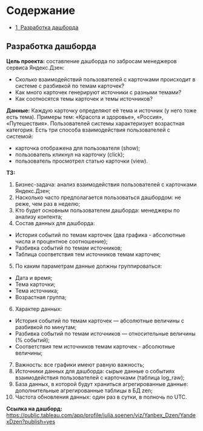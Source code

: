 <h1>Содержание<span class="tocSkip"></span></h1>
<div class="toc"><ul class="toc-item"><li><span><a href="#Разработка-дашборда" data-toc-modified-id="Разработка-дашборда-1"><span class="toc-item-num">1&nbsp;&nbsp;</span>Разработка дашборда</a></span></li></ul></div>

## Разработка дашборда

**Цель проекта:** составление дашборда по забросам менеджеров сервиса Яндекс.Дзен:
- Сколько взаимодействий пользователей с карточками происходит в системе с разбивкой по темам карточек?
- Как много карточек генерируют источники с разными темами?
- Как соотносятся темы карточек и темы источников?
  
  
**Данные:** Каждую карточку определяют её тема и источник (у него тоже есть тема). Примеры тем: «Красота и здоровье», «Россия», «Путешествия».
Пользователей системы характеризует возрастная категория. Есть три способа взаимодействия пользователей с системой:
- карточка отображена для пользователя (show);
- пользователь кликнул на карточку (click);
- пользователь просмотрел статью карточки (view).



**ТЗ:**
1. Бизнес-задача: анализ взаимодействия пользователей с карточками Яндекс.Дзен;
2. Насколько часто предполагается пользоваться дашбордом: не реже, чем раз в неделю;
3. Кто будет основным пользователем дашборда: менеджеры по анализу контента;
4. Состав данных для дашборда:
- История событий по темам карточек (два графика - абсолютные числа и процентное соотношение);
- Разбивка событий по темам источников;
- Таблица соответствия тем источников темам карточек;
5. По каким параметрам данные должны группироваться:
- Дата и время;
- Тема карточки;
- Тема источника;
- Возрастная группа;
6. Характер данных:
- История событий по темам карточек — абсолютные величины с разбивкой по минутам;
- Разбивка событий по темам источников — относительные величины (% событий);
- Соответствия тем источников темам карточек - абсолютные величины;
7. Важность: все графики имеют равную важность;
8. Источники данных для дашборда: cырые данные о событиях взаимодействия пользователей с карточками (таблица log_raw);
9. База данных, в которой будут храниться агрегированные данные: дополнительные агрегированные таблицы в БД zen;
10. Частота обновления данных: один раз в сутки, в полночь по UTC.

**Ссылка на дашборд:** https://public.tableau.com/app/profile/julia.soenen/viz/Yanbex_Dzen/YandexDzen?publish=yes
```python

```
